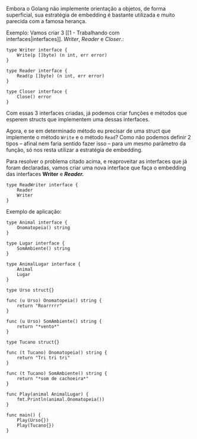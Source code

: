 Embora o Golang não implemente orientação a objetos, de forma superficial, sua estratégia de embedding é bastante utilizada e muito parecida com a famosa herança.

Exemplo:
Vamos criar 3 [[1 - Trabalhando com interfaces|interfaces]]. _Writer_, _Reader_ e _Closer_.:

```
type Writer interface {
    Write(p []byte) (n int, err error)
}

type Reader interface {
    Read(p []byte) (n int, err error)
}

type Closer interface {
    Close() error
}
```

Com essas 3 interfaces criadas, já podemos criar funções e métodos que esperem structs que implementem uma dessas interfaces.

Agora, e se em determinado método eu precisar de uma struct que implemente o método `Write` e o método `Read`? Como não podemos definir 2 tipos – afinal nem faria sentido fazer isso – para um mesmo parâmetro da função, só nos resta utilizar a estratégia de embedding.

Para resolver o problema citado acima, e reaproveitar as interfaces que já foram declaradas, vamos criar uma nova interface que faça o embedding das interfaces **Writer** e _**Reader.**_

```
type ReadWriter interface {
    Reader
	Writer
}
```

Exemplo de aplicação:
```
type Animal interface {
	Onomatopeia() string
}

type Lugar interface {
	SomAmbiente() string
}

type AnimalLugar interface {
	Animal
	Lugar
}

type Urso struct{}

func (u Urso) Onomatopeia() string {
	return "Roarrrrr"
}

func (u Urso) SomAmbiente() string {
	return "*vento*"
}

type Tucano struct{}

func (t Tucano) Onomatopeia() string {
	return "Tri tri tri"
}

func (t Tucano) SomAmbiente() string {
	return "*som de cachoeira*"
}

func Play(animal AnimalLugar) {
	fmt.Println(animal.Onomatopeia())
}

func main() {
	Play(Urso{})
	Play(Tucano{})
}
```
